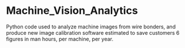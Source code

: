 # Machine_Vision_Analytics

Python code used to analyze machine images from wire bonders, and produce new image calibration software estimated to save customers 6 figures in man hours, per machine, per year.
